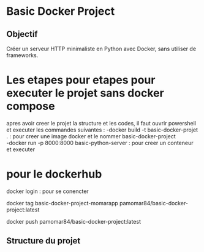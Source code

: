 # Basic Docker Project

## Objectif

Créer un serveur HTTP minimaliste en Python avec Docker, sans utiliser de frameworks.
# Les etapes pour etapes pour executer le projet sans docker compose 
apres avoir creer le projet la structure et les codes, il faut ouvrir powershell et executer les commandes suivantes :
 -docker build -t basic-docker-projet  .         : pour creer une image docker et le nommer basic-docker-project             
 -docker run -p 8000:8000 basic-python-server    : pour creer un conteneur et executer 

# pour le dockerhub
docker login : pour se conencter 

docker tag basic-docker-project-momarapp pamomar84/basic-docker-project:latest

docker push pamomar84/basic-docker-project:latest

## Structure du projet

